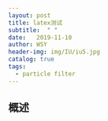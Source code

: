 ```yaml
---
layout: post
title: latex测试
subtitle:  " "
date:   2019-11-10
author: WSY
header-img: img/IU/iu5.jpg
catalog: true
tags:
  - particle filter 
---
```


## 概述

